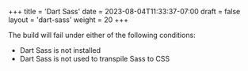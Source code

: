 +++
title = 'Dart Sass'
date = 2023-08-04T11:33:37-07:00
draft = false
layout = 'dart-sass'
weight = 20
+++

The build will fail under either of the following conditions:

- Dart Sass is not installed
- Dart Sass is not used to transpile Sass to CSS
